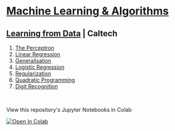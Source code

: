 # [Machine Learning & Algorithms](https://nathanielng.github.io/machine-learning)

## [Learning from Data](https://work.caltech.edu/telecourse) | Caltech

1. [The Perceptron](https://nathanielng.github.io/machine-learning/perceptron/perceptron.html)
2. [Linear Regression](https://nathanielng.github.io/machine-learning/perceptron/linearregression.html)
3. [Generalisation](https://nathanielng.github.io/machine-learning/perceptron/generalisation.html)
4. [Logistic Regression](https://nathanielng.github.io/machine-learning/perceptron/logistic-regression.html)
5. [Regularization](https://nathanielng.github.io/machine-learning/perceptron/regularization.html)
6. [Quadratic Programming](https://nathanielng.github.io/machine-learning/perceptron/quadratic-programming.html)
7. [Digit Recognition](https://nathanielng.github.io/machine-learning/perceptron/digit-recognition.html)

<br>

View this repository's Jupyter Notebooks in Colab

[![Open In Colab](https://colab.research.google.com/assets/colab-badge.svg)](https://colab.research.google.com/github/nathanielng/machine-learning)
